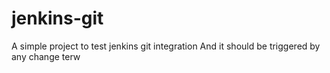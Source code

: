# jenkins-git

A simple project to test jenkins git integration
And it should be triggered by any change
terw
